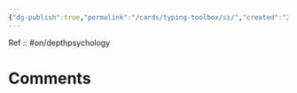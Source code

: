 ```yaml
---
{"dg-publish":true,"permalink":"/cards/typing-toolbox/si/","created":"2023-04-04T21:25:30.720+02:00","updated":"2023-04-08T13:31:38.912+02:00"}
---
```


Ref :: 
#on/depthpsychology 

# Comments 
<script src="https://utteranc.es/client.js"
        repo="Heart4sides/Comment_Section"
        issue-term="pathname"
        theme="gruvbox-dark"
        crossorigin="anonymous"
        async>
</script>